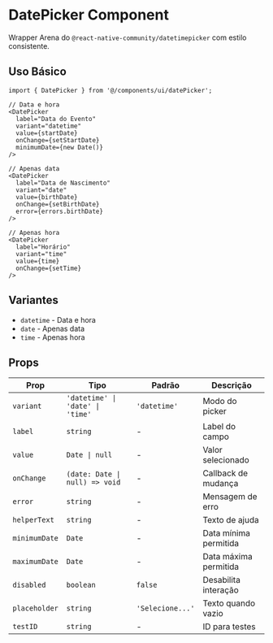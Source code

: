 # DatePicker Component

Wrapper Arena do `@react-native-community/datetimepicker` com estilo consistente.

## Uso Básico

```tsx
import { DatePicker } from '@/components/ui/datePicker';

// Data e hora
<DatePicker
  label="Data do Evento"
  variant="datetime"
  value={startDate}
  onChange={setStartDate}
  minimumDate={new Date()}
/>

// Apenas data
<DatePicker
  label="Data de Nascimento"
  variant="date"
  value={birthDate}
  onChange={setBirthDate}
  error={errors.birthDate}
/>

// Apenas hora
<DatePicker
  label="Horário"
  variant="time"
  value={time}
  onChange={setTime}
/>
```

## Variantes

- `datetime` - Data e hora
- `date` - Apenas data
- `time` - Apenas hora

## Props

| Prop | Tipo | Padrão | Descrição |
|------|------|--------|-----------|
| `variant` | `'datetime' \| 'date' \| 'time'` | `'datetime'` | Modo do picker |
| `label` | `string` | - | Label do campo |
| `value` | `Date \| null` | - | Valor selecionado |
| `onChange` | `(date: Date \| null) => void` | - | Callback de mudança |
| `error` | `string` | - | Mensagem de erro |
| `helperText` | `string` | - | Texto de ajuda |
| `minimumDate` | `Date` | - | Data mínima permitida |
| `maximumDate` | `Date` | - | Data máxima permitida |
| `disabled` | `boolean` | `false` | Desabilita interação |
| `placeholder` | `string` | `'Selecione...'` | Texto quando vazio |
| `testID` | `string` | - | ID para testes |
